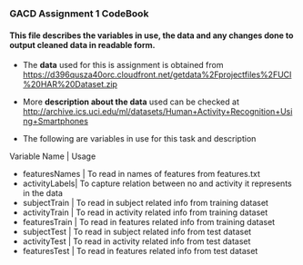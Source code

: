 ### GACD Assignment 1 CodeBook ###

#### This file describes the variables in use, the data and any changes done to output cleaned data in readable form. ####

* The __data__ used for this is assignment is obtained from https://d396qusza40orc.cloudfront.net/getdata%2Fprojectfiles%2FUCI%20HAR%20Dataset.zip

* More __description about the data__ used can be checked at http://archive.ics.uci.edu/ml/datasets/Human+Activity+Recognition+Using+Smartphones

* The following are variables in use for this task and description

Variable Name | Usage
* featuresNames | To read in names of features from features.txt
* activityLabels| To capture relation between no and activity it represents in the data
* subjectTrain  | To read in subject related info from training dataset
* activityTrain | To read in activity related info from training dataset
* featuresTrain | To read in features related info from training dataset
* subjectTest   | To read in subject related info from test dataset
* activityTest  | To read in activity related info from test dataset
* featuresTest  | To read in features related info from test dataset




